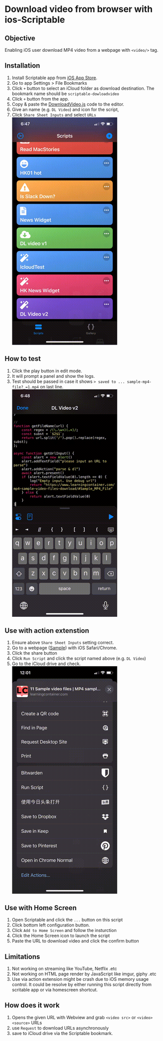 # Download video from browser with ios-Scriptable

## Objective
Enabling iOS user download MP4 video from a webpage with `<video/>` tag.

## Installation
1. Install Scriptable app from [iOS App Store](https://apps.apple.com/us/app/scriptable/id1405459188).
2. Go to app Settings > File Bookmarks
3. Click `+` button to select an iCloud folder as download destination. The bookmark name should be `scriptable-dowloadvideo`
4. Click `+` button from the app.
5. Copy & paste the [DownloadVideo.js](DownloadVideo.js) code to the editor.
6. Give an name (e.g. `DL Video`) and icon for the script,
7. Click `Share Sheet Inputs` and select `URLs`
![Setup Screenshot](screenshots/setup-small.gif)

## How to test
1. Click the play button in edit mode.
2. It will prompt a panel and show the logs. 
3. Test should be passed in case it shows `> saved to ... sample-mp4-file?_=1.mp4` on last line. 
![Test Screenshot](screenshots/test-small.gif)

## Use with action extenstion
1. Ensure above `Share Sheet Inputs` setting correct.
2. Go to a webpage ([Sample](https://www.learningcontainer.com/mp4-sample-video-files-download/#Sample_MP4_File)) with iOS Safari/Chrome.
3. Click the share button 
4. Click `Run Script` and click the script named above (e.g. `DL Video`)
5. Go to the iCloud drive and check. 
![Action Extension Screenshot](screenshots/action-extentsion-small.gif)

## Use with Home Screen
1. Open Scriptable and click the `...` button on this script
2. Click bottom left configuration button. 
3. Click `Add to Home Screen` and follow the insturction
4. Click the Home Screen icon to launch the script
5. Paste the URL to download video and click the confirm button

## Limitations
1. Not working on streaming like YouTube, Netflix .etc
2. Not working on HTML page render by JavaScript like imgur, giphy .etc
3. Use via action extension might be crash due to iOS memory usage control.  It could be resolve by either running this script directly from scritable app or via homescreen shortcut.

## How does it work
1. Opens the given URL with Webview and grab `<video src>` or `<video><source>` URLs
2. use `Request` to download URLs asynchronously 
3. save to iCloud drive via the Scriptable bookmark.
